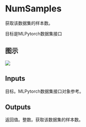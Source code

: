 # NumSamples

获取该数据集的样本数。

目标是MLPytorch数据集接口

## 图示

![]($-20221218-21141400.png)

## Inputs

目标。MLPytorch数据集接口对象参考。  

## Outputs

返回值。整数。获取该数据集的样本数。

